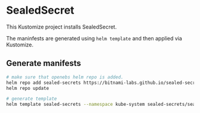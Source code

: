 # SealedSecret
This Kustomize project installs SealedSecret.

The maninfests are generated using `helm template` and then applied via Kustomize.

## Generate manifests
```sh
# make sure that openebs helm repo is added.
helm repo add sealed-secrets https://bitnami-labs.github.io/sealed-secrets
helm repo update

# generate template
helm template sealed-secrets --namespace kube-system sealed-secrets/sealed-secrets --values base/values.yaml > base/manifests.yaml
```
